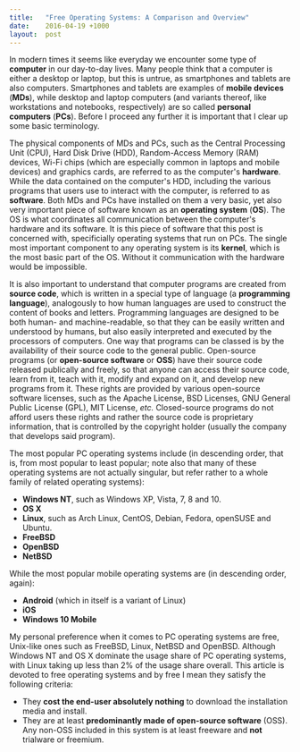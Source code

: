 ```yaml
---
title:   "Free Operating Systems: A Comparison and Overview"
date:    2016-04-19 +1000
layout:  post
---
```


In modern times it seems like everyday we encounter some type of **computer** in our day-to-day lives. Many people think that a computer is either a desktop or laptop, but this is untrue, as smartphones and tablets are also computers. Smartphones and tablets are examples of **mobile devices** (**MDs**), while desktop and laptop computers (and variants thereof, like workstations and notebooks, respectively) are so called **personal computers** (**PCs**). Before I proceed any further it is important that I clear up some basic terminology.

The physical components of MDs and PCs, such as the Central Processing Unit (CPU), Hard Disk Drive (HDD), Random-Access Memory (RAM) devices, Wi-Fi chips (which are especially common in laptops and mobile devices) and graphics cards, are referred to as the computer's **hardware**. While the data contained on the computer's HDD, including the various programs that users use to interact with the computer, is referred to as **software**. Both MDs and PCs have installed on them a very basic, yet also very important piece of software known as an **operating system** (**OS**). The OS is what coordinates all communication between the computer's hardware and its software. It is this piece of software that this post is concerned with, specificially operating systems that run on PCs. The single most important component to any operating system is its **kernel**, which is the most basic part of the OS. Without it communication with the hardware would be impossible.

It is also important to understand that computer programs are created from **source code**, which is written in a special type of language (a **programming language**), analogously to how human languages are used to construct the content of books and letters. Programming languages are designed to be both human- and machine-readable, so that they can be easily written and understood by humans, but also easily interpreted and executed by the processors of computers. One way that programs can be classed is by the availability of their source code to the general public. Open-source programs (or **open-source software** or **OSS**) have their source code released publically and freely, so that anyone can access their source code, learn from it, teach with it, modify and expand on it, and develop new programs from it. These rights are provided by various open-source software licenses, such as the Apache License, BSD Licenses, GNU General Public License (GPL), MIT License, *etc.* Closed-source programs do not afford users these rights and rather the source code is proprietary information, that is controlled by the copyright holder (usually the company that develops said program).

The most popular PC operating systems include (in descending order, that is, from most popular to least popular; note also that many of these operating systems are not actually singular, but refer rather to a whole family of related operating systems):

* **Windows NT**, such as Windows XP, Vista, 7, 8 and 10.
* **OS X**
* **Linux**, such as Arch Linux, CentOS, Debian, Fedora, openSUSE and Ubuntu.
* **FreeBSD**
* **OpenBSD**
* **NetBSD**

While the most popular mobile operating systems are (in descending order, again):

* **Android** (which in itself is a variant of Linux)
* **iOS**
* **Windows 10 Mobile**

My personal preference when it comes to PC operating systems are free, Unix-like ones such as FreeBSD, Linux, NetBSD and OpenBSD. Although Windows NT and OS X dominate the usage share of PC operating systems, with Linux taking up less than 2% of the usage share overall. This article is devoted to free operating systems and by free I mean they satisfy the following criteria:

* They **cost the end-user absolutely nothing** to download the installation media and install.
* They are at least **predominantly made of open-source software** (OSS). Any non-OSS included in this system is at least freeware and **not** trialware or freemium.
